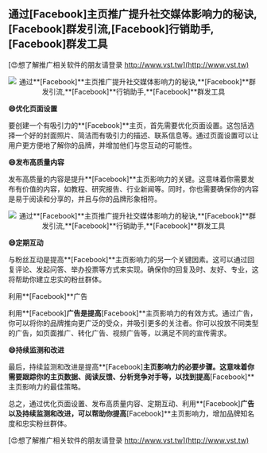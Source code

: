 ## **通过**[Facebook]**主页推广提升社交媒体影响力的秘诀,**[Facebook]**群发引流,**[Facebook]**行销助手,**[Facebook]**群发工具**

[😍想了解推广相关软件的朋友请登录 http://www.vst.tw](http://www.vst.tw)

 <center><img src="https://vst.tw/MP4/tuiguang/png/4.png" alt="通过**[Facebook]**主页推广提升社交媒体影响力的秘诀,**[Facebook]**群发引流,**[Facebook]**行销助手,**[Facebook]**群发工具"></center>

**😄优化页面设置**

要创建一个有吸引力的**[Facebook]**主页，首先需要优化页面设置。这包括选择一个好的封面照片、简洁而有吸引力的描述、联系信息等。通过页面设置可以让用户更方便地了解你的品牌，并增加他们与您互动的可能性。

**😄发布高质量内容**

发布高质量的内容是提升**[Facebook]**主页影响力的关键。这意味着你需要发布有价值的内容，如教程、研究报告、行业新闻等。同时，你也需要确保你的内容是易于阅读和分享的，并且与你的品牌形象相符。

 <center><img src="https://vst.tw/MP4/tuiguang/png/3.png" alt="通过**[Facebook]**主页推广提升社交媒体影响力的秘诀,**[Facebook]**群发引流,**[Facebook]**行销助手,**[Facebook]**群发工具"></center>

**😄定期互动**

与粉丝互动是提高**[Facebook]**主页影响力的另一个关键因素。这可以通过回复评论、发起问答、举办投票等方式来实现。确保你的回复及时、友好、专业，这将帮助你建立忠实的粉丝群体。

利用**[Facebook]**广告

利用**[Facebook]**广告是提高**[Facebook]**主页影响力的有效方式。通过广告，你可以将你的品牌推向更广泛的受众，并吸引更多的关注者。你可以投放不同类型的广告，如页面推广、转化广告、视频广告等，以满足不同的宣传需求。

**😄持续监测和改进**

最后，持续监测和改进是提高**[Facebook]**主页影响力的必要步骤。这意味着你需要跟踪你的主页数据、阅读反馈、分析竞争对手等，以找到提高**[Facebook]**主页影响力的最佳策略。

总之，通过优化页面设置、发布高质量内容、定期互动、利用**[Facebook]**广告以及持续监测和改进，可以帮助你提高**[Facebook]**主页影响力，增加品牌知名度和忠实粉丝群体。

[😍想了解推广相关软件的朋友请登录 http://www.vst.tw](http://www.vst.tw)



